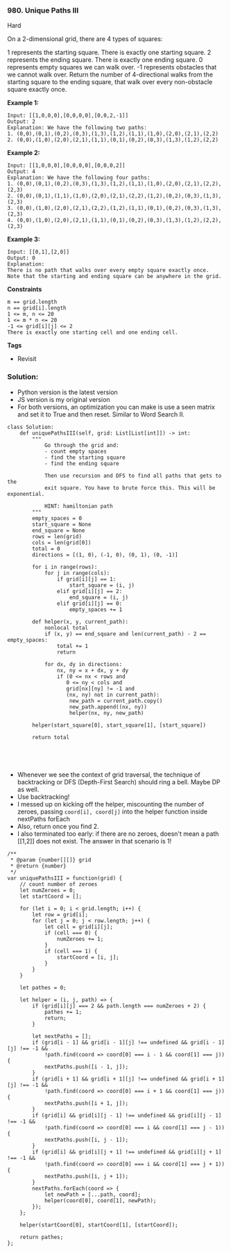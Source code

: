 ### 980. Unique Paths III
Hard

On a 2-dimensional grid, there are 4 types of squares:

1 represents the starting square.  There is exactly one starting square.
2 represents the ending square.  There is exactly one ending square.
0 represents empty squares we can walk over.
-1 represents obstacles that we cannot walk over.
Return the number of 4-directional walks from the starting square to the ending square, that walk over every non-obstacle square exactly once. 

**Example 1:**
```
Input: [[1,0,0,0],[0,0,0,0],[0,0,2,-1]]
Output: 2
Explanation: We have the following two paths: 
1. (0,0),(0,1),(0,2),(0,3),(1,3),(1,2),(1,1),(1,0),(2,0),(2,1),(2,2)
2. (0,0),(1,0),(2,0),(2,1),(1,1),(0,1),(0,2),(0,3),(1,3),(1,2),(2,2)
```

**Example 2:**
```
Input: [[1,0,0,0],[0,0,0,0],[0,0,0,2]]
Output: 4
Explanation: We have the following four paths: 
1. (0,0),(0,1),(0,2),(0,3),(1,3),(1,2),(1,1),(1,0),(2,0),(2,1),(2,2),(2,3)
2. (0,0),(0,1),(1,1),(1,0),(2,0),(2,1),(2,2),(1,2),(0,2),(0,3),(1,3),(2,3)
3. (0,0),(1,0),(2,0),(2,1),(2,2),(1,2),(1,1),(0,1),(0,2),(0,3),(1,3),(2,3)
4. (0,0),(1,0),(2,0),(2,1),(1,1),(0,1),(0,2),(0,3),(1,3),(1,2),(2,2),(2,3)
```

**Example 3:**
```
Input: [[0,1],[2,0]]
Output: 0
Explanation: 
There is no path that walks over every empty square exactly once.
Note that the starting and ending square can be anywhere in the grid.
``` 

**Constraints**
```
m == grid.length
n == grid[i].length
1 <= m, n <= 20
1 <= m * n <= 20
-1 <= grid[i][j] <= 2
There is exactly one starting cell and one ending cell.
```

**Tags**
- Revisit
### Solution:
- Python version is the latest version
- JS version is my original version
- For both versions, an optimization you can make is use a seen matrix and set it to True and then reset. Similar to Word Search II.
```
class Solution:
    def uniquePathsIII(self, grid: List[List[int]]) -> int:
        """
            Go through the grid and:
            - count empty spaces
            - find the starting square
            - find the ending square
            
            Then use recursion and DFS to find all paths that gets to the
            exit square. You have to brute force this. This will be exponential.
            
            HINT: hamiltonian path
        """
        empty_spaces = 0
        start_square = None
        end_square = None
        rows = len(grid)
        cols = len(grid[0])
        total = 0
        directions = [(1, 0), (-1, 0), (0, 1), (0, -1)]
        
        for i in range(rows):
            for j in range(cols):
                if grid[i][j] == 1:
                    start_square = (i, j)
                elif grid[i][j] == 2:
                    end_square = (i, j)
                elif grid[i][j] == 0:
                    empty_spaces += 1
        
        def helper(x, y, current_path):
            nonlocal total
            if (x, y) == end_square and len(current_path) - 2 == empty_spaces:
                total += 1
                return
            
            for dx, dy in directions:
                nx, ny = x + dx, y + dy
                if (0 <= nx < rows and
                   0 <= ny < cols and
                   grid[nx][ny] != -1 and
                   (nx, ny) not in current_path):
                    new_path = current_path.copy()
                    new_path.append((nx, ny))
                    helper(nx, ny, new_path)
        
        helper(start_square[0], start_square[1], [start_square])
        
        return total
                 
            
            
        
```

- Whenever we see the context of grid traversal, the technique of backtracking or DFS (Depth-First Search) should ring a bell. Maybe DP as well.
- Use backtracking!
- I messed up on kicking off the helper, miscounting the number of zeroes, passing `coord[i], coord[j]` into the helper function inside nextPaths forEach
- Also, return once you find 2.
- I also terminated too early: if there are no zeroes, doesn't mean a path [[1,2]] does not exist. The answer in that scenario is 1!

```
/**
 * @param {number[][]} grid
 * @return {number}
 */
var uniquePathsIII = function(grid) {
    // count number of zeroes
    let numZeroes = 0;
    let startCoord = [];
    
    for (let i = 0; i < grid.length; i++) {
        let row = grid[i];
        for (let j = 0; j < row.length; j++) {
            let cell = grid[i][j];
            if (cell === 0) {
                numZeroes += 1;
            }
            if (cell === 1) {
                startCoord = [i, j];
            }
        }
    }
    
    let pathes = 0;
    
    let helper = (i, j, path) => {
        if (grid[i][j] === 2 && path.length === numZeroes + 2) {
            pathes += 1;
            return;
        }
        
        let nextPaths = [];
        if (grid[i - 1] && grid[i - 1][j] !== undefined && grid[i - 1][j] !== -1 &&
            !path.find(coord => coord[0] === i - 1 && coord[1] === j)) {
            nextPaths.push([i - 1, j]);
        }
        if (grid[i + 1] && grid[i + 1][j] !== undefined && grid[i + 1][j] !== -1 &&
            !path.find(coord => coord[0] === i + 1 && coord[1] === j)) {
            nextPaths.push([i + 1, j]);
        }
        if (grid[i] && grid[i][j - 1] !== undefined && grid[i][j - 1] !== -1 &&
            !path.find(coord => coord[0] === i && coord[1] === j - 1)) {
            nextPaths.push([i, j - 1]);
        }
        if (grid[i] && grid[i][j + 1] !== undefined && grid[i][j + 1] !== -1 &&
            !path.find(coord => coord[0] === i && coord[1] === j + 1)) {
            nextPaths.push([i, j + 1]);
        }        
        nextPaths.forEach(coord => {
            let newPath = [...path, coord];
            helper(coord[0], coord[1], newPath);
        });
    };
    
    helper(startCoord[0], startCoord[1], [startCoord]);
    
    return pathes;
};
```
